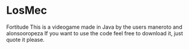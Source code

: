 # LosMec
Fortitude
This is a videogame made in Java by the users maneroto and alonsooropeza
If you want to use the code feel free to download it, just quote it please.
